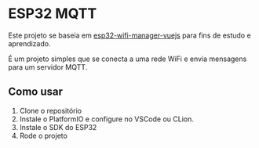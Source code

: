 # ESP32 MQTT

Este projeto se baseia em [esp32-wifi-manager-vuejs](https://github.com/giobauermeister/esp32-wifi-manager-vuejs) para fins de estudo e aprendizado.

É um projeto simples que se conecta a uma rede WiFi e envia mensagens para um servidor MQTT.

## Como usar

1. Clone o repositório
2. Instale o PlatformIO e configure no VSCode ou CLion.
3. Instale o SDK do ESP32
4. Rode o projeto